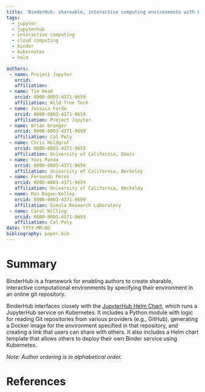 ```yaml
---
title: 'BinderHub: shareable, interactive computing environments with Kubernetes'
tags:
  - jupyter
  - jupyterhub
  - interactive computing
  - cloud computing
  - binder
  - kubernetes
  - helm

authors:
 - name: Project Jupyter
   orcid:
   affiliation:
 - name: Tim Head
   orcid: 0000-0003-4371-9659
   affiliation: Wild Tree Tech
 - name: Jessica Forde
   orcid: 0000-0003-4371-9659
   affiliation: Project Jupyter
 - name: Brian Granger
   orcid: 0000-0003-4371-9659
   affiliation: Cal Poly
 - name: Chris Holdgraf
   orcid: 0000-0003-4371-9659
   affiliation: University of California, Davis
 - name: Yuvi Panda
   orcid: 0000-0003-4371-9659
   affiliation: University of California, Berkeley
 - name: Fernando Perez
   orcid: 0000-0003-4371-9659
   affiliation: University of California, Berkeley
 - name: Min Ragan-Kelley
   orcid: 0000-0003-4371-9659
   affiliation: Simula Research Laboratory
 - name: Carol Willing
   orcid: 0000-0003-4371-9659
   affiliation: Cal Poly
date: YYYY-MM-DD
bibliography: paper.bib
---
```


# Summary

BinderHub is a framework for enabling authors to create sharable, interactive
computational environments by specifying their environment in an online
git repository.

BinderHub interfaces closely with the [JupyterHub Helm Chart](https://github.com/jupyterhub/zero-to-jupyterhub-k8s),
which runs a JupyterHub service on Kubernetes. It includes a Python module
with logic for reading Git repositories from various providers (e.g., GitHub),
generating a Docker image for the environment specified in that repository,
and creating a link that users can share with others. It also includes a Helm
chart template that allows others to deploy their own Binder service using
Kubernetes.

_Note: Author ordering is in alphabetical order._

# References
